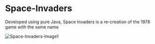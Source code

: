 # Space-Invaders
Developed using pure Java, Space Invaders is a re-creation of the 1978 game with the same name

![Space-Invaders-Image1](Space_Invaders/Screen1.png)
